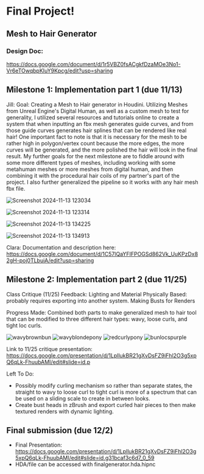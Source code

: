 # Final Project!

Mesh to Hair Generator
---
### Design Doc:
https://docs.google.com/document/d/1r5VBZ0fsACgkfDzaMOe3No1-Vr6eTOwqbpKIuY9Kpcg/edit?usp=sharing

## Milestone 1: Implementation part 1 (due 11/13)

  Jill:
    Goal: Creating a Mesh to Hair generator in Houdini. Utilizing Meshes from Unreal Engine's Digital Human, as well as a custom mesh to test for generality, I utilized several resources and tutorials online to create a system that when inputting an fbx mesh generates guide curves, and from those guide curves generates hair splines that can be rendered like real hair! One important fact to note is that it is necessary for the mesh to be rather high in polygon/vertex count because the more edges, the more curves will be generated, and the more polished the hair will look in the final result. My further goals for the next milestone are to fiddle around with some more different types of meshes, including working with some metahuman meshes or more meshes from digital human, and then combining it with the procedural hair coils of my partner's part of the project. I also further generalized the pipeline so it works with any hair mesh fbx file.
    
![Screenshot 2024-11-13 123034](https://github.com/user-attachments/assets/64b3f9bf-08cf-4279-a490-8532c536d350)

![Screenshot 2024-11-13 123314](https://github.com/user-attachments/assets/aa5ea976-3c73-45a4-b16b-4763374c0ddb)


![Screenshot 2024-11-13 134225](https://github.com/user-attachments/assets/6c58c70f-4e2d-41fb-9a26-2f443059d859)


![Screenshot 2024-11-13 134913](https://github.com/user-attachments/assets/d7f8c94f-7990-4d8d-9c7f-1851f9ca4a96)

Clara: Documentation and description here: https://docs.google.com/document/d/1C57lQaYFIFPOGSd862Vk_UuKPzDx82gH-poj0TLbuiA/edit?usp=sharing


## Milestone 2: Implementation part 2 (due 11/25)
Class Critique (11/25) Feedback:
Lighting and Material Physically Based: probably requires exporting into another system.
Making Busts for Renders

Progress Made: Combined both parts to make generalized mesh to hair tool that can be modified to three different hair types: wavy, loose curls, and tight loc curls.

![wavybrownbun](https://github.com/user-attachments/assets/8735f3f8-2373-4684-b846-d18c36646a2c)
![wavyblondepony](https://github.com/user-attachments/assets/4649109c-20ae-45cd-9ece-7ad71fb4f56d)
![redcurlypony](https://github.com/user-attachments/assets/fdb9b5d7-7567-497d-b6be-b7517693ce9d)
![bunlocspurple](https://github.com/user-attachments/assets/2abe674f-5e3d-43d6-8a46-31d943cff965)

Link to 11/25 critique presentation: https://docs.google.com/presentation/d/1LpllukBR21gXvDsFZ9iFhl2O3g5xpQ6qLk-FhuubAMI/edit#slide=id.p

Left To Do:
- Possibly modify curling mechanism so rather than separate states, the straight to wavy to loose curl to tight curl is more of a spectrum that can be used on a sliding scale to create in between looks.
- Create bust heads in zBrush and export curled hair pieces to then make textured renders with dynamic lighting.
  
## Final submission (due 12/2)
- Final Presentation: https://docs.google.com/presentation/d/1LpllukBR21gXvDsFZ9iFhl2O3g5xpQ6qLk-FhuubAMI/edit#slide=id.g31bcaf3c6d7_0_59
- HDA/file can be accessed with finalgenerator.hda.hipnc

